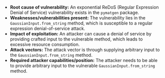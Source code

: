 - **Root cause of vulnerability:** An exponential ReDoS (Regular Expression Denial of Service) vulnerability exists in the `pymatgen` package.
- **Weaknesses/vulnerabilities present:** The vulnerability lies in the `GaussianInput.from_string` method, which is susceptible to a regular expression denial-of-service attack.
- **Impact of exploitation:** An attacker can cause a denial of service by providing crafted input to the vulnerable method, which leads to excessive resource consumption.
- **Attack vectors:** The attack vector is through supplying arbitrary input to the `GaussianInput.from_string` method.
- **Required attacker capabilities/position:** The attacker needs to be able to provide arbitrary input to the vulnerable `GaussianInput.from_string` method.